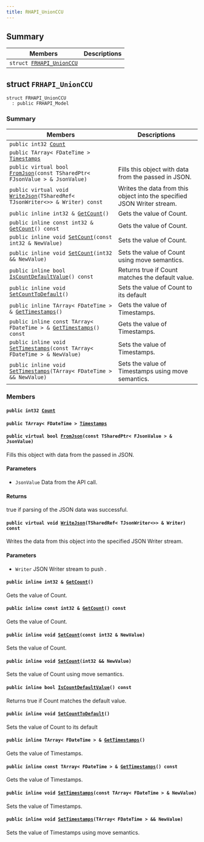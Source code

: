 ```yaml
---
title: RHAPI_UnionCCU
---
```


## Summary

 Members                        | Descriptions                                
--------------------------------|---------------------------------------------
`struct `[`FRHAPI_UnionCCU`](#structFRHAPI__UnionCCU) | 

## struct `FRHAPI_UnionCCU` <a id="structFRHAPI__UnionCCU"></a>

```
struct FRHAPI_UnionCCU
  : public FRHAPI_Model
```

### Summary

 Members                        | Descriptions                                
--------------------------------|---------------------------------------------
`public int32 `[`Count`](#structFRHAPI__UnionCCU_1a69841a2e7517f0c6b3eb9fc740b06c1e) | 
`public TArray< FDateTime > `[`Timestamps`](#structFRHAPI__UnionCCU_1abae451775e33a1d06d69f056efe9e7bf) | 
`public virtual bool `[`FromJson`](#structFRHAPI__UnionCCU_1a66a76451586d7b68a0068c691e4dcfc0)`(const TSharedPtr< FJsonValue > & JsonValue)` | Fills this object with data from the passed in JSON.
`public virtual void `[`WriteJson`](#structFRHAPI__UnionCCU_1a56566a246386f5a0108aa0130866785a)`(TSharedRef< TJsonWriter<>> & Writer) const` | Writes the data from this object into the specified JSON Writer stream.
`public inline int32 & `[`GetCount`](#structFRHAPI__UnionCCU_1a01121ee141faf15d1cfbc49c6034a752)`()` | Gets the value of Count.
`public inline const int32 & `[`GetCount`](#structFRHAPI__UnionCCU_1ae361741146ee7e81d213ff3aa3b8521d)`() const` | Gets the value of Count.
`public inline void `[`SetCount`](#structFRHAPI__UnionCCU_1af20ee7933913c05c46566ae5060ee26b)`(const int32 & NewValue)` | Sets the value of Count.
`public inline void `[`SetCount`](#structFRHAPI__UnionCCU_1aac11f52a7e89795fe19db111993c46cc)`(int32 && NewValue)` | Sets the value of Count using move semantics.
`public inline bool `[`IsCountDefaultValue`](#structFRHAPI__UnionCCU_1adc972d59d8619c1c75819e44608ff9f4)`() const` | Returns true if Count matches the default value.
`public inline void `[`SetCountToDefault`](#structFRHAPI__UnionCCU_1abc467e76ff259fec10aedbe23a0609ac)`()` | Sets the value of Count to its default
`public inline TArray< FDateTime > & `[`GetTimestamps`](#structFRHAPI__UnionCCU_1ae3adb11b69a930ad9398ebea4ffe6834)`()` | Gets the value of Timestamps.
`public inline const TArray< FDateTime > & `[`GetTimestamps`](#structFRHAPI__UnionCCU_1a47117df1eca9fadd348ef751ee922e4e)`() const` | Gets the value of Timestamps.
`public inline void `[`SetTimestamps`](#structFRHAPI__UnionCCU_1ab9f944410d162dbacd4bd24bb2e8e84c)`(const TArray< FDateTime > & NewValue)` | Sets the value of Timestamps.
`public inline void `[`SetTimestamps`](#structFRHAPI__UnionCCU_1a17b211fe11a1ba0ca8eeb3ddb027c283)`(TArray< FDateTime > && NewValue)` | Sets the value of Timestamps using move semantics.

### Members

#### `public int32 `[`Count`](#structFRHAPI__UnionCCU_1a69841a2e7517f0c6b3eb9fc740b06c1e) <a id="structFRHAPI__UnionCCU_1a69841a2e7517f0c6b3eb9fc740b06c1e"></a>

#### `public TArray< FDateTime > `[`Timestamps`](#structFRHAPI__UnionCCU_1abae451775e33a1d06d69f056efe9e7bf) <a id="structFRHAPI__UnionCCU_1abae451775e33a1d06d69f056efe9e7bf"></a>

#### `public virtual bool `[`FromJson`](#structFRHAPI__UnionCCU_1a66a76451586d7b68a0068c691e4dcfc0)`(const TSharedPtr< FJsonValue > & JsonValue)` <a id="structFRHAPI__UnionCCU_1a66a76451586d7b68a0068c691e4dcfc0"></a>

Fills this object with data from the passed in JSON.

#### Parameters
* `JsonValue` Data from the API call.

#### Returns
true if parsing of the JSON data was successful.

#### `public virtual void `[`WriteJson`](#structFRHAPI__UnionCCU_1a56566a246386f5a0108aa0130866785a)`(TSharedRef< TJsonWriter<>> & Writer) const` <a id="structFRHAPI__UnionCCU_1a56566a246386f5a0108aa0130866785a"></a>

Writes the data from this object into the specified JSON Writer stream.

#### Parameters
* `Writer` JSON Writer stream to push .

#### `public inline int32 & `[`GetCount`](#structFRHAPI__UnionCCU_1a01121ee141faf15d1cfbc49c6034a752)`()` <a id="structFRHAPI__UnionCCU_1a01121ee141faf15d1cfbc49c6034a752"></a>

Gets the value of Count.

#### `public inline const int32 & `[`GetCount`](#structFRHAPI__UnionCCU_1ae361741146ee7e81d213ff3aa3b8521d)`() const` <a id="structFRHAPI__UnionCCU_1ae361741146ee7e81d213ff3aa3b8521d"></a>

Gets the value of Count.

#### `public inline void `[`SetCount`](#structFRHAPI__UnionCCU_1af20ee7933913c05c46566ae5060ee26b)`(const int32 & NewValue)` <a id="structFRHAPI__UnionCCU_1af20ee7933913c05c46566ae5060ee26b"></a>

Sets the value of Count.

#### `public inline void `[`SetCount`](#structFRHAPI__UnionCCU_1aac11f52a7e89795fe19db111993c46cc)`(int32 && NewValue)` <a id="structFRHAPI__UnionCCU_1aac11f52a7e89795fe19db111993c46cc"></a>

Sets the value of Count using move semantics.

#### `public inline bool `[`IsCountDefaultValue`](#structFRHAPI__UnionCCU_1adc972d59d8619c1c75819e44608ff9f4)`() const` <a id="structFRHAPI__UnionCCU_1adc972d59d8619c1c75819e44608ff9f4"></a>

Returns true if Count matches the default value.

#### `public inline void `[`SetCountToDefault`](#structFRHAPI__UnionCCU_1abc467e76ff259fec10aedbe23a0609ac)`()` <a id="structFRHAPI__UnionCCU_1abc467e76ff259fec10aedbe23a0609ac"></a>

Sets the value of Count to its default

#### `public inline TArray< FDateTime > & `[`GetTimestamps`](#structFRHAPI__UnionCCU_1ae3adb11b69a930ad9398ebea4ffe6834)`()` <a id="structFRHAPI__UnionCCU_1ae3adb11b69a930ad9398ebea4ffe6834"></a>

Gets the value of Timestamps.

#### `public inline const TArray< FDateTime > & `[`GetTimestamps`](#structFRHAPI__UnionCCU_1a47117df1eca9fadd348ef751ee922e4e)`() const` <a id="structFRHAPI__UnionCCU_1a47117df1eca9fadd348ef751ee922e4e"></a>

Gets the value of Timestamps.

#### `public inline void `[`SetTimestamps`](#structFRHAPI__UnionCCU_1ab9f944410d162dbacd4bd24bb2e8e84c)`(const TArray< FDateTime > & NewValue)` <a id="structFRHAPI__UnionCCU_1ab9f944410d162dbacd4bd24bb2e8e84c"></a>

Sets the value of Timestamps.

#### `public inline void `[`SetTimestamps`](#structFRHAPI__UnionCCU_1a17b211fe11a1ba0ca8eeb3ddb027c283)`(TArray< FDateTime > && NewValue)` <a id="structFRHAPI__UnionCCU_1a17b211fe11a1ba0ca8eeb3ddb027c283"></a>

Sets the value of Timestamps using move semantics.

